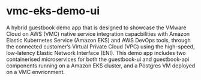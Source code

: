 # vmc-eks-demo-ui
A hybrid guestbook demo app that is designed to showcase the VMware Cloud on AWS (VMC) native service integration capacbilities with Amazon Elastic Kubernetes Service (Amazon EKS) and AWS DevOps tools, through the connected customer’s Virtual Private Cloud (VPC) using the high-speed, low-latency Elastic Network Interface (ENI). This demo app includes two containerised microservices for both the guestbook-ui and guestbook-api components running on a Amazon EKS cluster, and a Postgres VM deployed on a VMC envrionment. 






